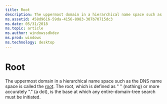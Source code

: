 ```yaml
---
title: Root
description: The uppermost domain in a hierarchical name space such as the DNS name space is called the root. The root, which is defined as \ 0034; \ 0034; (nothing) or more accurately \ 0034;. \ 0034; (a dot), is the base at which any entire-domain-tree search must be initiated.
ms.assetid: 458d9616-59da-4156-8983-307b70715dc3
ms.date: 05/31/2018
ms.topic: article
ms.author: windowssdkdev
ms.prod: windows
ms.technology: desktop
---
```


# Root

The uppermost domain in a hierarchical name space such as the DNS name space is called the [*root*](r-gly.md#-dns-root-gly). The root, which is defined as " " (nothing) or more accurately "." (a dot), is the base at which any entire-domain-tree search must be initiated.

 

 




